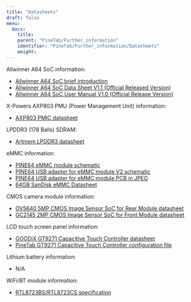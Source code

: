 ```yaml
---
title: "Datasheets"
draft: false
menu:
  docs:
    title:
    parent: "PineTab/Further_information"
    identifier: "PineTab/Further_information/Datasheets"
    weight: 
---
```


Allwinner A64 SoC information:

* [Allwinner A64 SoC brief introduction](https://files.pine64.org/doc/datasheet/pine64/A64%20brief%20v1.0%2020150323.pdf)
* [Allwinner A64 SoC Data Sheet V1.1 (Official Released Version)](https://files.pine64.org/doc/datasheet/pine64/A64_Datasheet_V1.1.pdf)
* [Allwinner A64 SoC User Manual V1.0 (Official Release Version)](https://files.pine64.org/doc/datasheet/pine64/Allwinner_A64_User_Manual_V1.0.pdf)

X-Powers AXP803 PMU (Power Management Unit) information:

* [AXP803 PMIC datasheet](https://files.pine64.org/doc/datasheet/pine64/AXP803_Datasheet_V1.0.pdf)

LPDDR3 (178 Balls) SDRAM:

* [Artmem LPDDR3 datasheet](https://files.pine64.org/doc/datasheet/pinephone/ATL3A1632H12A_mobile_lpddr3_11x11.5_v1.0_1600.pdf)

eMMC information:

* [PINE64 eMMC module schematic](https://files.pine64.org/doc/rock64/PINE64_eMMC_Module_20170719.pdf)
* [PINE64 USB adapter for eMMC module V2 schematic](https://files.pine64.org/doc/rock64/usb%20emmc%20module%20adapter%20v2.pdf)
* [PINE64 USB adapter for eMMC module PCB in JPEG](https://files.pine64.org/doc/rock64/USB%20adapter%20for%20eMMC%20module%20PCB.tar)
* [64GB SanDisk eMMC Datasheet](https://files.pine64.org/doc/datasheet/pine64/SDINADF4-16-128GB-H%20data%20sheet%20v1.13.pdf)

CMOS camera module information:

* [OV5640 5MP CMOS Image Sensor SoC for Rear Module datasheet](https://files.pine64.org/doc/datasheet/pinephone/OV5640_datasheet.pdf)
* [GC2145 2MP CMOS Image Sensor SoC for Front Module datasheet](https://files.pine64.org/doc/datasheet/pinephone/GC2145%20CSP%20DataSheet%20release%20V1.0_20131201.pdf)

LCD touch screen panel information:

* [GOODiX GT9271 Capacitive Touch Controller datasheet](https://files.pine64.org/doc/datasheet/pinetab/GT9271.pdf)
* [PineTab GT9271 Capacitive Touch Controller configuration file](https://files.pine64.org/doc/datasheet/pinetab/GT9271_Config_20200818_142030_V66.cfg)

Lithium battery information:

* N/A

WiFi/BT module information:

* [RTL8723BS/RTL8723CS specification](https://files.pine64.org/doc/datasheet/pine64/RTL8723BS.pdf)
